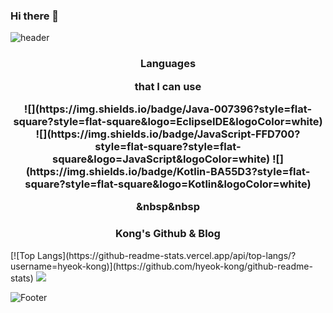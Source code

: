 ### Hi there 👋



![header](https://capsule-render.vercel.app/api?type=waving&color=98FB98&height=300&section=header&text=Hyeok-kong&fontSize=100)

<h3 align="center"> Languages </p>

<p align="center"> that I can use </p>
<p align="center">
![](https://img.shields.io/badge/Java-007396?style=flat-square?style=flat-square&logo=EclipseIDE&logoColor=white)   ![](https://img.shields.io/badge/JavaScript-FFD700?style=flat-square?style=flat-square&logo=JavaScript&logoColor=white) ![](https://img.shields.io/badge/Kotlin-BA55D3?style=flat-square?style=flat-square&logo=Kotlin&logoColor=white)
</p>

&nbsp&nbsp
<h3 align="center">Kong's Github & Blog</h3> 
[![Top Langs](https://github-readme-stats.vercel.app/api/top-langs/?username=hyeok-kong)](https://github.com/hyeok-kong/github-readme-stats) <a href="https://velog.io/@hyeok-kong"><img src="https://img.shields.io/badge/Blog-3CB371?style=flat-square&logo=velog&logoColor=white&link=https://velog.io/@hyeok-kong"/></a>


![Footer](https://capsule-render.vercel.app/api?type=waving&color=98FB98&height=200&section=footer)


<!--
**hyeok-kong/hyeok-kong** is a ✨ _special_ ✨ repository because its `README.md` (this file) appears on your GitHub profile.

Here are some ideas to get you started:

- 🔭 I’m currently working on ...
- 🌱 I’m currently learning ...
- 👯 I’m looking to collaborate on ...
- 🤔 I’m looking for help with ...
- 💬 Ask me about ...
- 📫 How to reach me: ...
- 😄 Pronouns: ...
- ⚡ Fun fact: ...
-->
